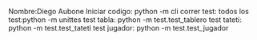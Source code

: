 Nombre:Diego Aubone
Iniciar codigo: python -m cli
correr test:  todos los test:python -m unittes 
         test tabla: python -m test.test_tablero
         test tateti: python -m test.test_tateti
         test jugador: python -m test.test_jugador
